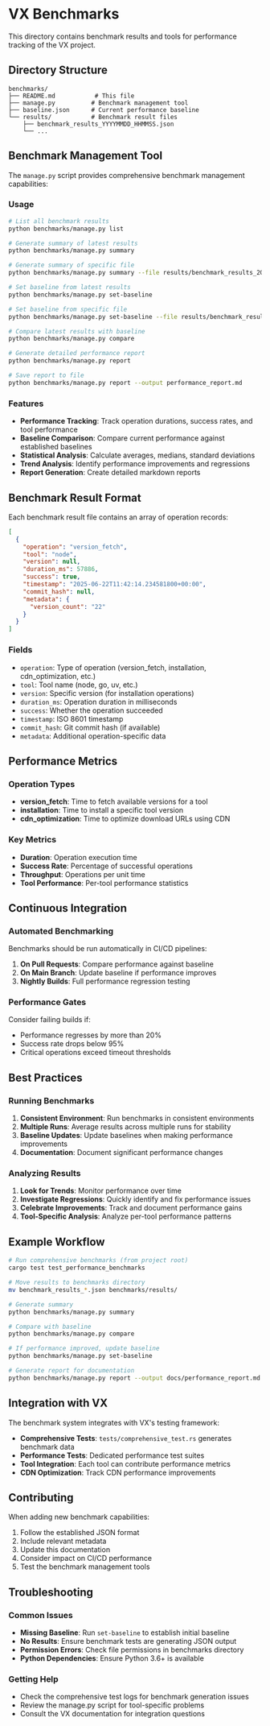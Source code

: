# VX Benchmarks

This directory contains benchmark results and tools for performance tracking of the VX project.

## Directory Structure

```
benchmarks/
├── README.md           # This file
├── manage.py          # Benchmark management tool
├── baseline.json      # Current performance baseline
└── results/           # Benchmark result files
    ├── benchmark_results_YYYYMMDD_HHMMSS.json
    └── ...
```

## Benchmark Management Tool

The `manage.py` script provides comprehensive benchmark management capabilities:

### Usage

```bash
# List all benchmark results
python benchmarks/manage.py list

# Generate summary of latest results
python benchmarks/manage.py summary

# Generate summary of specific file
python benchmarks/manage.py summary --file results/benchmark_results_20250622_114241.json

# Set baseline from latest results
python benchmarks/manage.py set-baseline

# Set baseline from specific file
python benchmarks/manage.py set-baseline --file results/benchmark_results_20250622_114241.json

# Compare latest results with baseline
python benchmarks/manage.py compare

# Generate detailed performance report
python benchmarks/manage.py report

# Save report to file
python benchmarks/manage.py report --output performance_report.md
```

### Features

- **Performance Tracking**: Track operation durations, success rates, and tool performance
- **Baseline Comparison**: Compare current performance against established baselines
- **Statistical Analysis**: Calculate averages, medians, standard deviations
- **Trend Analysis**: Identify performance improvements and regressions
- **Report Generation**: Create detailed markdown reports

## Benchmark Result Format

Each benchmark result file contains an array of operation records:

```json
[
  {
    "operation": "version_fetch",
    "tool": "node",
    "version": null,
    "duration_ms": 57886,
    "success": true,
    "timestamp": "2025-06-22T11:42:14.234581800+00:00",
    "commit_hash": null,
    "metadata": {
      "version_count": "22"
    }
  }
]
```

### Fields

- `operation`: Type of operation (version_fetch, installation, cdn_optimization, etc.)
- `tool`: Tool name (node, go, uv, etc.)
- `version`: Specific version (for installation operations)
- `duration_ms`: Operation duration in milliseconds
- `success`: Whether the operation succeeded
- `timestamp`: ISO 8601 timestamp
- `commit_hash`: Git commit hash (if available)
- `metadata`: Additional operation-specific data

## Performance Metrics

### Operation Types

- **version_fetch**: Time to fetch available versions for a tool
- **installation**: Time to install a specific tool version
- **cdn_optimization**: Time to optimize download URLs using CDN

### Key Metrics

- **Duration**: Operation execution time
- **Success Rate**: Percentage of successful operations
- **Throughput**: Operations per unit time
- **Tool Performance**: Per-tool performance statistics

## Continuous Integration

### Automated Benchmarking

Benchmarks should be run automatically in CI/CD pipelines:

1. **On Pull Requests**: Compare performance against baseline
2. **On Main Branch**: Update baseline if performance improves
3. **Nightly Builds**: Full performance regression testing

### Performance Gates

Consider failing builds if:
- Performance regresses by more than 20%
- Success rate drops below 95%
- Critical operations exceed timeout thresholds

## Best Practices

### Running Benchmarks

1. **Consistent Environment**: Run benchmarks in consistent environments
2. **Multiple Runs**: Average results across multiple runs for stability
3. **Baseline Updates**: Update baselines when making performance improvements
4. **Documentation**: Document significant performance changes

### Analyzing Results

1. **Look for Trends**: Monitor performance over time
2. **Investigate Regressions**: Quickly identify and fix performance issues
3. **Celebrate Improvements**: Track and document performance gains
4. **Tool-Specific Analysis**: Analyze per-tool performance patterns

## Example Workflow

```bash
# Run comprehensive benchmarks (from project root)
cargo test test_performance_benchmarks

# Move results to benchmarks directory
mv benchmark_results_*.json benchmarks/results/

# Generate summary
python benchmarks/manage.py summary

# Compare with baseline
python benchmarks/manage.py compare

# If performance improved, update baseline
python benchmarks/manage.py set-baseline

# Generate report for documentation
python benchmarks/manage.py report --output docs/performance_report.md
```

## Integration with VX

The benchmark system integrates with VX's testing framework:

- **Comprehensive Tests**: `tests/comprehensive_test.rs` generates benchmark data
- **Performance Tests**: Dedicated performance test suites
- **Tool Integration**: Each tool can contribute performance metrics
- **CDN Optimization**: Track CDN performance improvements

## Contributing

When adding new benchmark capabilities:

1. Follow the established JSON format
2. Include relevant metadata
3. Update this documentation
4. Consider impact on CI/CD performance
5. Test the benchmark management tools

## Troubleshooting

### Common Issues

- **Missing Baseline**: Run `set-baseline` to establish initial baseline
- **No Results**: Ensure benchmark tests are generating JSON output
- **Permission Errors**: Check file permissions in benchmarks directory
- **Python Dependencies**: Ensure Python 3.6+ is available

### Getting Help

- Check the comprehensive test logs for benchmark generation issues
- Review the manage.py script for tool-specific problems
- Consult the VX documentation for integration questions